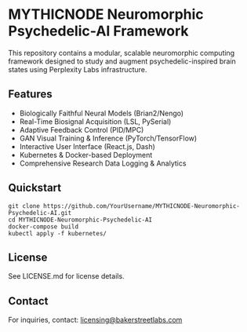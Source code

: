 # MYTHICNODE Neuromorphic Psychedelic-AI Framework

This repository contains a modular, scalable neuromorphic computing framework designed to study and augment psychedelic-inspired brain states using Perplexity Labs infrastructure.

## Features

- Biologically Faithful Neural Models (Brian2/Nengo)
- Real-Time Biosignal Acquisition (LSL, PySerial)
- Adaptive Feedback Control (PID/MPC)
- GAN Visual Training & Inference (PyTorch/TensorFlow)
- Interactive User Interface (React.js, Dash)
- Kubernetes & Docker-based Deployment
- Comprehensive Research Data Logging & Analytics

## Quickstart

```
git clone https://github.com/YourUsername/MYTHICNODE-Neuromorphic-Psychedelic-AI.git
cd MYTHICNODE-Neuromorphic-Psychedelic-AI
docker-compose build
kubectl apply -f kubernetes/
```

## License

See LICENSE.md for license details.

## Contact

For inquiries, contact: licensing@bakerstreetlabs.com
